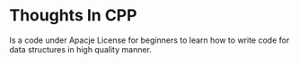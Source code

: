 # Thoughts In CPP
Is a code under Apacje License for beginners to learn how to write code for data structures in high quality manner.